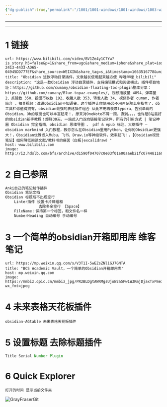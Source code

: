 ```yaml
---
{"dg-publish":true,"permalink":"/1001/1001-windows/1001-windows/1003-windows-obsidian/1004-windows-obsidian/","dgPassFrontmatter":true}
---
```


---
---

# 1 链接

```cardlink
url: https://www.bilibili.com/video/BV1Ze4y1C7Yw?is_story_h5=false&p=1&share_from=ugc&share_medium=iphone&share_plat=ios&share_session_id=F0FABFF8-2413-4433-AD65-04945DD777EF&share_source=WEIXIN&share_tag=s_i&timestamp=1663516778&unique_k=N5EzYiM
title: "Obsidian 这款浮动目录插件，文章越长使用起来越方便_哔哩哔哩_bilibili"
description: "这是一款Obsidian 浮动目录插件，支持编辑模式和阅读模式。插件项目地址：https://github.com/cumany/obsidian-floating-toc-plugin整库分享：https://github.com/cumany/Blue-topaz-examples/, 视频播放量 4894、弹幕量 2、点赞数 350、投硬币枚数 192、收藏人数 353、转发人数 34, 视频作者 cuman, 作者简介 ，相关视频：谁说Obsidian不如语雀，这个插件让你使用ob不用再记那么多指令了，ob工具栏你值得拥有，obsidian最强的表格插件组合 从此不用再羡慕typora，告别单调的Obsidian，Ob的版面也可以丰富起来！，原来对OneNote不屑一顾，直到。。。，也许是B站最好的Obsidian新手教程！爆肝30天，一站式入门双向链接笔记软件，所有的引用方式 | 笔记神器 Obsidian 完全指南，obsidian 思维导图 、 pdf & epub 标注、大纲插件 — obsidian markmind 入门教程，教你怎么在Obsidian里用Python，让你的Obsidian更强大！，Obsidian优雅嵌入Mubu、飞书、Draw.io等神级软件，效率起飞！，【Obsidian视觉笔记】如何降低阅读文献/教科书的痛苦（白板|excalidraw）"
host: www.bilibili.com
image: http://i2.hdslb.com/bfs/archive/d1590f04707c0e03f01e00aaeb21fc0744811691.jpg
```

# 2 自己参照

```java
Anki自己的笔记制作插件
Obsidian 笔记文档
Obsidian 标题后不出现空行 
	Linter插件 设置卡片牌组和
	           去除多余空行 【Space】
	FileName：保持第一个标签，和文件名一样
    NumberHeading 自动编号 手动编号
```

# 3 一个简单的obsidian开箱即用库 维客笔记

```cardlink
url: https://mp.weixin.qq.com/s/V3T1I-5wEZsZNliGJ7GNTA
title: "BCS Academic Vault，一个简单的Obsidian开箱即用库"
host: mp.weixin.qq.com
image: https://mmbiz.qpic.cn/mmbiz_jpg/PR2BLDgtAWRMgsUjoW2a5Pw1W3KmjDjaxTxPmeibZ71aVB6Q6D53tgBNODedn6LneBXiab0yBVMnGh4bZw1R5zOA/0?wx_fmt=jpeg
```

# 4 未来表格天花板插件

```
obsidian-AGtable 未来表格天花板插件
```

# 5 设置标题 去除标题插件

```javascript
Title Serial Number Plugin
```

# 6 Quick Explorer

```
打开的时间 显示当前文件夹
```

![GrayFraserGit](https://grayfraserpic.oss-accelerate.aliyuncs.com/PersonPic/20250101/a335701259ef38e466b25d44328269d5_MD5.png)